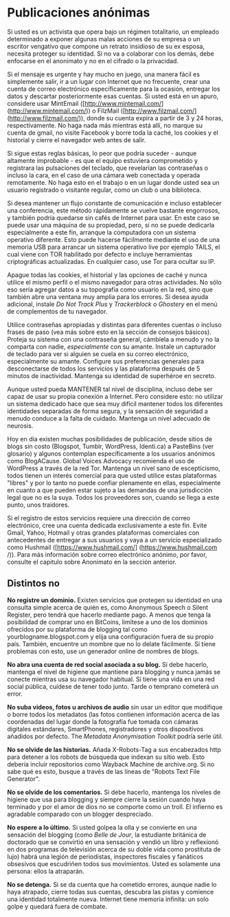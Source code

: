 Publicaciones anónimas
======================

Si usted es un activista que opera bajo un régimen totalitario, un empleado determinado a exponer algunas malas acciones de su empresa o un escritor vengativo que compone un retrato insidioso de su ex esposa, necesita proteger su identidad. Si no va a colaborar con los demás, debe enfocarse en el anonimato y no en el cifrado o la privacidad.

Si el mensaje es urgente y hay mucho en juego, una manera fácil es simplemente salir, ir a un lugar con Internet que no frecuente, crear una cuenta de correo electrónico específicamente para la ocasión, entregar los datos y descartar posteriormente esas cuentas. Si usted está en un apuro, considere usar MintEmail ([http://www.mintemail.com/] (http://www.mintemail.com/)) o FilzMail ([http://www.filzmail.com/] (http://www.filzmail.com/)), donde su cuenta expira a partir de 3 y 24 horas, respectivamente. No haga nada más mientras está allí, no marque su cuenta de gmail, no visite Facebook y borre toda la caché, los cookies y el historial y cierre el navegador web antes de salir.

Si sigue estas reglas básicas, lo peor que podría suceder - aunque altamente improbable - es que el equipo estuviera comprometido y registrara las pulsaciones del teclado, que revelarían las contraseñas o incluso la cara, en el caso de una cámara web conectada y operada remotamente. No haga esto en el trabajo o en un lugar donde usted sea un usuario registrado o visitante regular, como un club o una biblioteca.

Si desea mantener un flujo constante de comunicación e incluso establecer una conferencia, este método rápidamente se vuelve bastante engorrosos, y también podría quedarse sin cafés de Internet para usar. En este caso se puede usar una máquina de su propiedad, pero, si no se puede dedicarla especialmente a este fin, arranque la computadora con un sistema operativo diferente. Esto puede hacerse fácilmente mediante el uso de una memoria USB para arrancar un sistema operativo live por ejemplo TAILS, el cual viene con TOR habilitado por defecto e incluye herramientas criptográficas actualizadas. En cualquier caso, use Tor para ocultar su IP.

Apague todas las cookies, el historial y las opciones de caché y nunca utilice el mismo perfil o el mismo navegador para otras actividades. No sólo eso sería agregar datos a su topografía como usuario en la red, sino que también abre una ventana muy amplia para los errores. Si desea ayuda adicional, instale *Do Not Track Plus* y *Trackerblock* o *Ghostery* en el menú de complementos de tu navegador.

Utilice contraseñas apropiadas y distintas para diferentes cuentas o incluso frases de paso (vea más sobre esto en la sección de consejos básicos). Proteja su sistema con una contraseña general, cámbiela a menudo y no la comparta con nadie, *especialmente* con su amante. Instale un capturador de teclado para ver si alguien se cuela en su correo electrónico, especialmente su amante. Configure sus preferencias generales para desconectarse de todos los servicios y las plataforma después de 5 minutos de inactividad. Mantenga su identidad de superhéroe en secreto.

Aunque usted pueda MANTENER tal nivel de disciplina, incluso debe ser capaz de usar su propia conexión a Internet. Pero considere esto: no utilizar un sistema dedicado hace que sea muy difícil mantener todos los diferentes identidades separadas de forma segura, y la sensación de seguridad a menudo conduce a la falta de cuidado. Mantenga un nivel adecuado de neurosis.

Hoy en día existen muchas posibilidades de publicación, desde sitios de blogs sin costo (Blogspot, Tumblr, WordPress, Identi.ca) a PasteBins (ver glosario) y algunos contemplan específicamente a los usuarios anónimos como BlogACause. Global Voices Advocacy recomienda el uso de WordPress a través de la red Tor. Mantenga un nivel sano de escepticismo, todos tienen un interés comercial para que usted utilice estas plataformas "libres" y por lo tanto no puede confiar plenamente en ellas, especialmente en cuanto a que pueden estar sujeto a las demandas de una jurisdicción legal que no es la suya. Todos los proveedores son, cuando se llega a este punto, unos traidores.

Si el registro de estos servicios requiere una dirección de correo electrónico, cree una cuenta dedicada exclusivamente a este fin. Evite Gmail, Yahoo, Hotmail y otras grandes plataformas comerciales con antecedentes de entregar a sus usuarios y vaya a un servicio especializado como Hushmail ([https://www.hushmail.com/] (https://www.hushmail.com /)). Para más información sobre correo electrónico anónimo, por favor, consulte el capitulo sobre Anonimato en la sección anterior.


Distintos no
------------

**No registre un dominio.** Existen servicios que protegen su identidad en una consulta simple acerca de quién es, como Anonymous Speech o Silent Register, pero tendrá que hacerlo mediante pago. A menos que tenga la posibilidad de comprar uno en BitCoins, limítese a uno de los dominios ofrecidos por su plataforma de blogging tal como yourblogname.blogspot.com y elija una configuración fuera de su propio país. También, encuentre un mombre que no lo delate fácilmente. Si tiene problemas con esto, use un generador online de nombres de blogs.

**No abra una cuenta de red social asociada a su blog.** Si debe hacerlo, mantenga el nivel de higiene que mantiene para blogging y nunca jamás se conecte mientras usa su navegador habitual. Si tiene una vida en una red social pública, cuídese de tener todo junto. Tarde o temprano cometerá un error.

**No suba videos, fotos u archivos de audio** sin usar un editor que modifique o borre todos los metadatos (las fotos contienen información acerca de las coordenadas del lugar donde la fotografía fue tomada con cámaras digitales estándares, SmartPhones, registradores y otros dispositivos añadidos por defecto. The *Metadata Anonymisation Toolkit* podría serle útil.

**No se olvide de las historias.** Añada X-Robots-Tag a sus encabezados http para detener a los robots de búsqueda que indexan su sitio web. Esto debería incluir repositorios como Wayback Machine de archive.org. Si no sabe qué es esto, busque a través de las líneas de "Robots Text File Generator".

**No se olvide de los comentarios.** Si debe hacerlo, mantenga los niveles de higiene que usa para blogging y siempre cierre la sesión cuando haya terminado y por el amor de dios no se comporte como un troll. El infierno es agradable comparado con un blogger despreciado.

**No espere a lo último.** Si usted golpea la olla y se convierte en una sensación del blogging (como *Belle de Jour*, la estudiante británica de doctorado que se convirtió en una sensación y vendió un libro y reflexionó en dos programas de televisión acerca de su doble vida como prostituta de lujo) habrá una legión de periodistas, inspectores fiscales y fanáticos obsesivos que escudriñen todos sus movimientos. Usted es solamente una persona: ellos la atraparán.

**No se detenga.** Si se da cuenta que ha cometido errores, aunque nadie lo haya atrapado, cierre todas sus cuentas, descubra las pistas y comience una identidad totalmente nueva. Internet tiene memoria infinita: un solo golpe y quedará fuera de combate.
